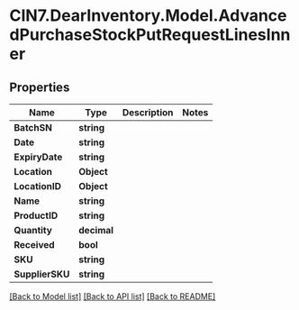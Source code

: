 # CIN7.DearInventory.Model.AdvancedPurchaseStockPutRequestLinesInner

## Properties

| Name            | Type        | Description | Notes |
| --------------- | ----------- | ----------- | ----- |
| **BatchSN**     | **string**  |             |
| **Date**        | **string**  |             |
| **ExpiryDate**  | **string**  |             |
| **Location**    | **Object**  |             |
| **LocationID**  | **Object**  |             |
| **Name**        | **string**  |             |
| **ProductID**   | **string**  |             |
| **Quantity**    | **decimal** |             |
| **Received**    | **bool**    |             |
| **SKU**         | **string**  |             |
| **SupplierSKU** | **string**  |             |

[[Back to Model list]](../README.md#documentation-for-models) [[Back to API list]](../README.md#documentation-for-api-endpoints) [[Back to README]](../README.md)
